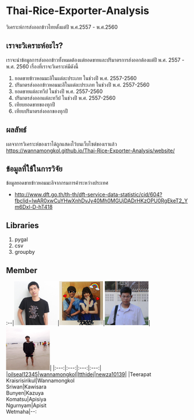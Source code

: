 # Thai-Rice-Exporter-Analysis
วิเคราะห์การส่งออกข้าวไทยตั้งแต่ปี พ.ศ.2557 - พ.ศ.2560
## เราจะวิเคราะห์อะไร?
เราจะนำข้อมูลการส่งออกข้าวทั้งหมดต้องแต่ยอดขายและปริมาตรการส่งออกต้องแต่ปี พ.ศ. 2557 - พ.ศ. 2560 เรื่องที่เราจะวิเคราะห์มีดังนี้
  1. ยอดขายข้าวหอมมะลิในแต่ละประเภท ในช่วงปี พ.ศ. 2557-2560
  2. ปริมาตรส่งออกข้าวหอมมะลิในแต่ละประเภท ในช่วงปี พ.ศ. 2557-2560
  3. ยอดขายแต่ละทวีป ในช่วงปี พ.ศ. 2557-2560
  4. ปริมาตรส่งออกแต่ละทวีป ในช่วงปี พ.ศ. 2557-2560
  5. เทียบยอดขายของทุกปี
  6. เทียบปริมาตรส่งออกของทุกปี
## ผลลัพธ์
  ผลจาการวิเคราะห์ของเราได้ถูกแสดงไว้บนเว็บไซต์ของเราแล้ว https://wannamongkol.github.io/Thai-Rice-Exporter-Analysis/website/
## ข้อมูลที่ใช้ในการวิจัย
ข้อมูลยอดขายข้าวหอมมะลิจากกรมการค้าระหว่างประเทศ
  - http://www.dft.go.th/th-th/dft-service-data-statistic/cid/604?fbclid=IwAR0xwCuYHwXnhDvJy40Mh0MGUjDADrHKzOPU0RgEkeT2_Ym6Dxl-D-hT418
## Libraries
  1. pygal
  2. csv
  3. groupby
## Member
:--|<img src="website/img/team/01.jpg" width="120px" height="120px">|<img src="website/img/team/02.jpg" width="120px" height="120px">|<img src="website/img/team/03.jpg" width="120px" height="120px">|<img src="website/img/team/04.jpg" width="120px" height="120px">|
|:---:|:---:|:---:|:---:|
|[oilseal12345](https://github.com/oilseal12345)|[wannamongkol](https://github.com/wannamongkol)|[Itthidej](https://github.com/Itthidej)|[newza10139](https://github.com/newza10139)|
|Teerapat<br>Kraisrisirikul|Wannamongkol<br>Sriwan|Kawisara<br>Bunyen|Kazuya<br>Komatsu|Apisiya<br>Ngurnyam|Apisit<br>Wetmaha|--:
